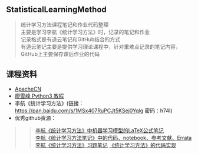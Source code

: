## StatisticalLearningMethod
>统计学习方法课程笔记和作业代码整理<br>
>主要是学习李航《统计学习方法》时，记录的笔记和作业<br>
>记录格式是有道云笔记和GitHub结合的方式<br>
>有道云笔记主要是提供学习理论课程中，针对重难点记录的笔记内容，GitHub上主要保存课后作业的代码

## 课程资料
* [ApacheCN](http://ml.apachecn.org/mlia/)
* [廖雪峰 Python3 教程](https://www.liaoxuefeng.com/wiki/0014316089557264a6b348958f449949df42a6d3a2e542c000)
* 李航《统计学习方法》(链接：https://pan.baidu.com/s/1MSx407RuPCJt5KSej0Yqlg 密码：h74l)
* 优秀github资源：
>> [李航《统计学习方法》中机器学习模型的LaTeX公式笔记](https://github.com/anch3or/Machine-Learning-Notes)<br>
>> [李航《统计学习方法笔记》中的代码、notebook、参考文献、Errata](https://github.com/SmirkCao/Lihang)<br>
>> [李航《统计学习方法》习题笔记](https://sine-x.com/statistical-learning-method)
>> [《统计学习方法》的代码实现](https://github.com/fengdu78/lihang-code)
